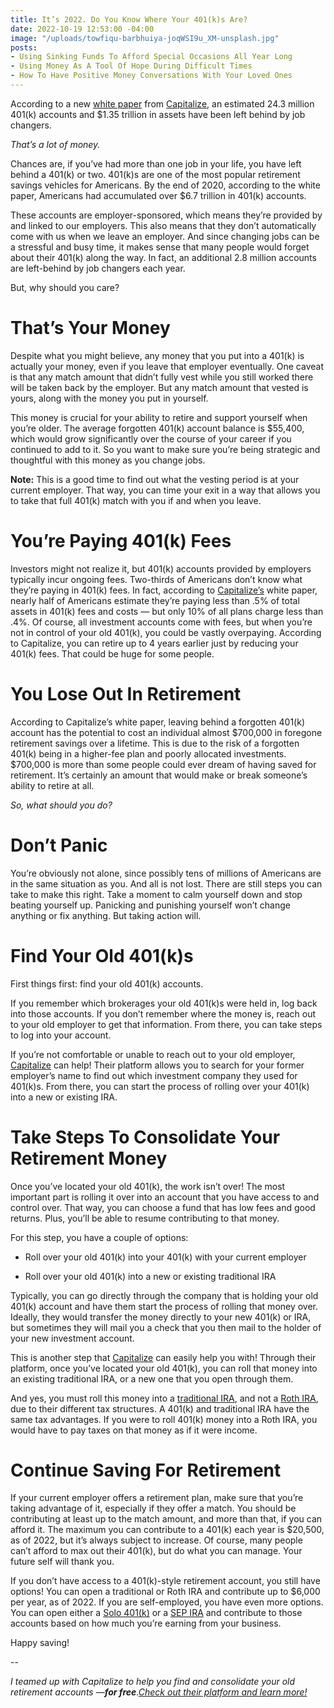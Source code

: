 ```yaml
---
title: It’s 2022. Do You Know Where Your 401(k)s Are?
date: 2022-10-19 12:53:00 -04:00
image: "/uploads/towfiqu-barbhuiya-joqWSI9u_XM-unsplash.jpg"
posts:
- Using Sinking Funds To Afford Special Occasions All Year Long
- Using Money As A Tool Of Hope During Difficult Times
- How To Have Positive Money Conversations With Your Loved Ones
---
```


According to a new [white paper](https://www.hicapitalize.com/resources/the-true-cost-of-forgotten-401ks/) from [Capitalize](https://app.hicapitalize.com/p/maggiegermano), an estimated 24.3 million 401(k) accounts and $1.35 trillion in assets have been left behind by job changers.

*That’s a lot of money.*

Chances are, if you’ve had more than one job in your life, you have left behind a 401(k) or two. 401(k)s are one of the most popular retirement savings vehicles for Americans. By the end of 2020, according to the white paper, Americans had accumulated over $6.7 trillion in 401(k) accounts.

These accounts are employer-sponsored, which means they’re provided by and linked to our employers. This also means that they don’t automatically come with us when we leave an employer. And since changing jobs can be a stressful and busy time, it makes sense that many people would forget about their 401(k) along the way. In fact, an additional 2.8 million accounts are left-behind by job changers each year.

But, why should you care?

# That’s Your Money

Despite what you might believe, any money that you put into a 401(k) is actually your money, even if you leave that employer eventually. One caveat is that any match amount that didn’t fully vest while you still worked there will be taken back by the employer. But any match amount that vested is yours, along with the money you put in yourself.

This money is crucial for your ability to retire and support yourself when you’re older. The average forgotten 401(k) account balance is $55,400, which would grow significantly over the course of your career if you continued to add to it. So you want to make sure you’re being strategic and thoughtful with this money as you change jobs.

**Note:** This is a good time to find out what the vesting period is at your current employer. That way, you can time your exit in a way that allows you to take that full 401(k) match with you if and when you leave.

# You’re Paying 401(k) Fees

Investors might not realize it, but 401(k) accounts provided by employers typically incur ongoing fees. Two-thirds of Americans don’t know what they’re paying in 401(k) fees. In fact, according to [Capitalize’s](https://app.hicapitalize.com/p/maggiegermano) white paper, nearly half of Americans estimate they’re paying less than .5% of total assets in 401(k) fees and costs — but only 10% of all plans charge less than .4%. Of course, all investment accounts come with fees, but when you’re not in control of your old 401(k), you could be vastly overpaying. According to Capitalize, you can retire up to 4 years earlier just by reducing your 401(k) fees. That could be huge for some people.

# You Lose Out In Retirement

According to Capitalize’s white paper, leaving behind a forgotten 401(k) account has the potential to cost an individual almost $700,000 in foregone retirement savings over a lifetime. This is due to the risk of a forgotten 401(k) being in a higher-fee plan and poorly allocated investments. $700,000 is more than some people could ever dream of having saved for retirement. It’s certainly an amount that would make or break someone’s ability to retire at all.

*So, what should you do?*

# Don’t Panic

You’re obviously not alone, since possibly tens of millions of Americans are in the same situation as you. And all is not lost. There are still steps you can take to make this right. Take a moment to calm yourself down and stop beating yourself up. Panicking and punishing yourself won’t change anything or fix anything. But taking action will.

# Find Your Old 401(k)s

First things first: find your old 401(k) accounts.

If you remember which brokerages your old 401(k)s were held in, log back into those accounts. If you don’t remember where the money is, reach out to your old employer to get that information. From there, you can take steps to log into your account.

If you’re not comfortable or unable to reach out to your old employer, [Capitalize](https://app.hicapitalize.com/p/maggiegermano) can help! Their platform allows you to search for your former employer’s name to find out which investment company they used for 401(k)s. From there, you can start the process of rolling over your 401(k) into a new or existing IRA.

# Take Steps To Consolidate Your Retirement Money

Once you’ve located your old 401(k), the work isn’t over! The most important part is rolling it over into an account that you have access to and control over. That way, you can choose a fund that has low fees and good returns. Plus, you’ll be able to resume contributing to that money.

For this step, you have a couple of options:

* Roll over your old 401(k) into your 401(k) with your current employer

* Roll over your old 401(k) into a new or existing traditional IRA

Typically, you can go directly through the company that is holding your old 401(k) account and have them start the process of rolling that money over. Ideally, they would transfer the money directly to your new 401(k) or IRA, but sometimes they will mail you a check that you then mail to the holder of your new investment account.

This is another step that [Capitalize](https://app.hicapitalize.com/p/maggiegermano) can easily help you with! Through their platform, once you’ve located your old 401(k), you can roll that money into an existing traditional IRA, or a new one that you open through them.

And yes, you must roll this money into a [traditional IRA](https://www.nerdwallet.com/article/investing/ira/what-is-a-traditional-ira), and not a [Roth IRA](https://www.nerdwallet.com/article/investing/what-is-a-roth-ira), due to their different tax structures. A 401(k) and traditional IRA have the same tax advantages. If you were to roll 401(k) money into a Roth IRA, you would have to pay taxes on that money as if it were income.

# Continue Saving For Retirement

If your current employer offers a retirement plan, make sure that you’re taking advantage of it, especially if they offer a match. You should be contributing at least up to the match amount, and more than that, if you can afford it. The maximum you can contribute to a 401(k) each year is $20,500, as of 2022, but it’s always subject to increase. Of course, many people can’t afford to max out their 401(k), but do what you can manage. Your future self will thank you.

If you don’t have access to a 401(k)-style retirement account, you still have options! You can open a traditional or Roth IRA and contribute up to $6,000 per year, as of 2022. If you are self-employed, you have even more options. You can open either a [Solo 401(k)](https://www.nerdwallet.com/article/investing/what-is-a-solo-401k) or a [SEP IRA](https://www.nerdwallet.com/article/investing/what-is-a-sep-ira) and contribute to those accounts based on how much you’re earning from your business.

Happy saving!

--

*I teamed up with Capitalize to help you find and consolidate your old retirement accounts —**for free**.[Check out their platform and learn more!](https://app.hicapitalize.com/p/maggiegermano)*